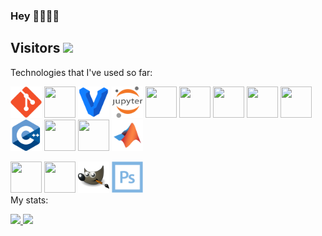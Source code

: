 ### Hey 🤘🤘🤘🤘

## Visitors  <img src="https://komarev.com/ghpvc/?username=axcm19"/>


<div>
Technologies that I've used so far:
  <p></p>
 
  <!-- platforms tech -->
  <a href="https://git-scm.com/"><img height="50" width="50" src="https://github.com/devicons/devicon/blob/v2.15.1/icons/git/git-original.svg" /></a>
  <img height = 50 width = 50 src="https://cdn.jsdelivr.net/gh/devicons/devicon/icons/latex/latex-original.svg" /> 
  <img height = 50 width = 50 src="https://github.com/devicons/devicon/blob/v2.15.1/icons/vagrant/vagrant-original.svg" />
  <img height = 50 width = 50 src="https://github.com/devicons/devicon/blob/v2.15.1/icons/jupyter/jupyter-original-wordmark.svg" />
  <img height = 50 width = 50 src="https://avatars3.githubusercontent.com/u/5486329?s=400&v=4" />
  <img height = 50 width = 50 src="https://encrypted-tbn0.gstatic.com/images?q=tbn:ANd9GcQVg77bb76FatdKxzH4bQxwZmmHF3pE5G6ng3NzLY1nqlH2vHxezDh2JKl8yTm94EWBrD0" />
  <img height = 50 width = 50 src="https://cdn.jsdelivr.net/gh/devicons/devicon/icons/java/java-original.svg" />
  <img height = 50 width = 50 src="https://cdn.jsdelivr.net/gh/devicons/devicon/icons/python/python-original.svg" />
  <img height = 50 width = 50 src="https://cdn.jsdelivr.net/gh/devicons/devicon/icons/c/c-original.svg" />
   <img height = 50 width = 50 src="https://github.com/devicons/devicon/blob/v2.15.1/icons/cplusplus/cplusplus-original.svg" />
  <img height = 50 width = 50 src="https://cdn.jsdelivr.net/gh/devicons/devicon/icons/csharp/csharp-original.svg" />
  <img height = 50 width = 50 src="https://cdn.jsdelivr.net/gh/devicons/devicon/icons/haskell/haskell-original.svg" /> 
  <img height = 50 width = 50 src="https://github.com/devicons/devicon/blob/v2.15.1/icons/matlab/matlab-original.svg" />

  <!-- database tech -->
  <img height = 50 width = 50 src="https://cdn.jsdelivr.net/gh/devicons/devicon/icons/mysql/mysql-original.svg" />
  <img height = 50 width = 50 src="https://external-content.duckduckgo.com/iu/?u=https%3A%2F%2Flogodix.com%2Flogo%2F481157.png&f=1&nofb=1&ipt=e9b7edc3d52da088d8891d05f4302edf59b1a570271f9989b25f63581adf1312&ipo=images" />

  <!-- image tech -->
  <img height = 50 width = 50 src="https://github.com/devicons/devicon/blob/v2.15.1/icons/gimp/gimp-original.svg" />
  <img height = 50 width = 50 src="https://github.com/devicons/devicon/blob/v2.15.1/icons/photoshop/photoshop-line.svg" />


 <div>
  My stats:
  <p></p>
  <a href="https://github.com/axcm19">
  <img height="180em" src="https://github-readme-stats.vercel.app/api?username=axcm19&count_private=true&show_icons=true&theme=dracula&hide=contribs&hide_border=true"/>
  <img height="180em" src="https://github-readme-stats.vercel.app/api/top-langs/?username=axcm19&layout=compact&langs_count=7&theme=dracula"/>
</div>
  <div> 

<!--
**axcm19/axcm19** is a ✨ _special_ ✨ repository because its `README.md` (this file) appears on your GitHub profile.

Here are some ideas to get you started:

- 🔭 I’m currently working on ...
- 🌱 I’m currently learning ...
- 👯 I’m looking to collaborate on ...
- 🤔 I’m looking for help with ...
- 💬 Ask me about ...
- 📫 How to reach me: ...
- 😄 Pronouns: ...
- ⚡ Fun fact: ...
-->

